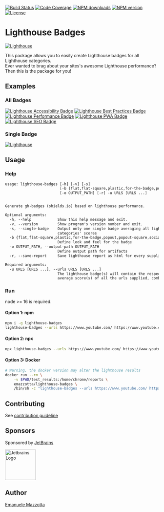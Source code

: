 [![Build Status](https://github.com/emazzotta/lighthouse-badges/workflows/build/badge.svg)](https://github.com/emazzotta/lighthouse-badges/actions)
[![Code Coverage](https://codecov.io/gh/emazzotta/lighthouse-badges/branch/master/graph/badge.svg)](https://github.com/emazzotta/lighthouse-badges/actions)
[![NPM downloads](https://img.shields.io/npm/dt/lighthouse-badges?color=blue)](https://www.npmjs.org/package/lighthouse-badges)
[![NPM version](https://img.shields.io/npm/v/lighthouse-badges.svg)](https://www.npmjs.org/package/lighthouse-badges)
[![License](http://img.shields.io/:license-mit-blue.svg?style=flat)](https://emanuelemazzotta.com/mit-license) 

# Lighthouse Badges

[![Lighthouse](./assets/img/lighthouse.svg)](https://github.com/GoogleChrome/lighthouse)

This package allows you to easily create Lighthouse badges for all Lighthouse categories.  
Ever wanted to brag about your sites's awesome Lighthouse performance? Then this is the package for you!  

## Examples

### All Badges

[![Lighthouse Accessibility Badge](./assets/img/scores/lighthouse_accessibility.svg)](https://github.com/emazzotta/lighthouse-badges)
[![Lighthouse Best Practices Badge](./assets/img/scores/lighthouse_best-practices.svg)](https://github.com/emazzotta/lighthouse-badges)
[![Lighthouse Performance Badge](./assets/img/scores/lighthouse_performance.svg)](https://github.com/emazzotta/lighthouse-badges)
[![Lighthouse PWA Badge](./assets/img/scores/lighthouse_pwa.svg)](https://github.com/emazzotta/lighthouse-badges)
[![Lighthouse SEO Badge](./assets/img/scores/lighthouse_seo.svg)](https://github.com/emazzotta/lighthouse-badges)

### Single Badge

[![Lighthouse](./assets/img/scores/lighthouse.svg)](https://github.com/emazzotta/lighthouse-badges)

## Usage

### Help

```txt
usage: lighthouse-badges [-h] [-v] [-s]
                         [-b {flat,flat-square,plastic,for-the-badge,popout,popout-square,social}]
                         [-o OUTPUT_PATH] [-r] -u URLS [URLS ...]


Generate gh-badges (shields.io) based on lighthouse performance.

Optional arguments:
  -h, --help            Show this help message and exit.
  -v, --version         Show program's version number and exit.
  -s, --single-badge    Output only one single badge averaging all lighthouse
                        categories' scores
  -b {flat,flat-square,plastic,for-the-badge,popout,popout-square,social}, --badge-style {flat,flat-square,plastic,for-the-badge,popout,popout-square,social}
                        Define look and feel for the badge
  -o OUTPUT_PATH, --output-path OUTPUT_PATH
                        Define output path for artifacts
  -r, --save-report     Save lighthouse report as html for every supplied url

Required arguments:
  -u URLS [URLS ...], --urls URLS [URLS ...]
                        The lighthouse badge(s) will contain the respective
                        average score(s) of all the urls supplied, combined
```

### Run

node >= 16 is required.

#### Option 1: npm
```bash
npm i -g lighthouse-badges
lighthouse-badges --urls https://www.youtube.com/ https://www.youtube.com/feed/trending -o test_results
```

#### Option 2: npx
```bash
npx lighthouse-badges --urls https://www.youtube.com/ https://www.youtube.com/feed/trending -o test_results
```

#### Option 3: Docker
```bash
# Warning, the docker version may alter the lighthouse results
docker run --rm \
    -v $PWD/test_results:/home/chrome/reports \
    emazzotta/lighthouse-badges \
    /bin/sh -c "lighthouse-badges --urls https://www.youtube.com/ https://www.youtube.com/feed/trending"
```

## Contributing

See [contribution guideline](./CONTRIBUTING.md)

## Sponsors

Sponsored by [JetBrains](https://www.jetbrains.com/?from=Lighthouse-Badges)

<a href="https://www.jetbrains.com/?from=Lighthouse-Badges">
  <img alt="Jetbrains Logo" src="./assets/img/jetbrains.svg" height="100">
</a>

## Author

[Emanuele Mazzotta](mailto:hello@mazzotta.me)
